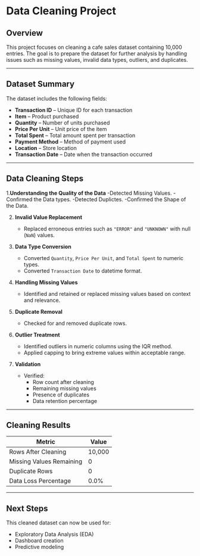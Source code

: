 # Data Cleaning Project 

## Overview

This project focuses on cleaning a cafe sales dataset containing 10,000 entries. The goal is to prepare the dataset for further analysis by handling issues such as missing values, invalid data types, outliers, and duplicates.

---

## Dataset Summary

The dataset includes the following fields:

- **Transaction ID** – Unique ID for each transaction  
- **Item** – Product purchased  
- **Quantity** – Number of units purchased  
- **Price Per Unit** – Unit price of the item  
- **Total Spent** – Total amount spent per transaction  
- **Payment Method** – Method of payment used  
- **Location** – Store location  
- **Transaction Date** – Date when the transaction occurred  

---

##  Data Cleaning Steps

1.**Understanding the Quality of the Data**
   -Detected Missing Values.
   -Confirmed the Data types.
   -Detected Duplictes.
   -Confirmed the Shape of the Data.
  
2. **Invalid Value Replacement**
   - Replaced erroneous entries such as `"ERROR"` and `"UNKNOWN"` with null (`NaN`) values.

3. **Data Type Conversion**
   - Converted `Quantity`, `Price Per Unit`, and `Total Spent` to numeric types.
   - Converted `Transaction Date` to datetime format.

4. **Handling Missing Values**
   - Identified and retained or replaced missing values based on context and relevance.

5. **Duplicate Removal**
   - Checked for and removed duplicate rows.

6. **Outlier Treatment**
   - Identified outliers in numeric columns using the IQR method.
   - Applied capping to bring extreme values within acceptable range.

7. **Validation**
   - Verified:
     - Row count after cleaning
     - Remaining missing values
     - Presence of duplicates
     - Data retention percentage

---

## Cleaning Results

| Metric                  | Value     |
|-------------------------|-----------|
| Rows After Cleaning     | 10,000    |
| Missing Values Remaining| 0         |
| Duplicate Rows          | 0         |
| Data Loss Percentage    | 0.0%      |

---
## Next Steps

This cleaned dataset can now be used for:
- Exploratory Data Analysis (EDA)
- Dashboard creation
- Predictive modeling
